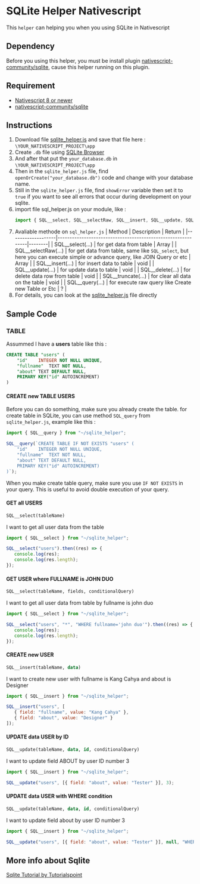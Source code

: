 # SQLite Helper Nativescript
This ```helper``` can helping you when you using SQLite in Nativescript


## Dependency
Before you using this helper, you must be install plugin [nativescript-community/sqlite](https://github.com/nativescript-community/sqlite), cause this helper running on this plugin.


## Requirement
- [Nativescript 8 or newer](https://nativescript.org/)
- [nativescript-community/sqlite](https://github.com/nativescript-community/sqlite)


## Instructions
1. Download file [sqlite_helper.js](https://github.com/dyazincahya/sqlite-helper-nativescript/blob/main/sqlite_helper.js) and save that file here : ```\YOUR_NATIVESCRIPT_PROJECT\app```
2. Create ```.db``` file using [SQLite Browser](https://sqlitebrowser.org)
3. And after that put the ```your_database.db``` in ```\YOUR_NATIVESCRIPT_PROJECT\app```
4. Then in the ```sqlite_helper.js``` file, find ```openOrCreate("your_database.db")``` code and change with your database name.
5. Still in the ```sqlite_helper.js``` file, find ```showError``` variable then set it to ```true``` if you want to see all errors that occur during development on your sqlite.
6. import file sql_helper.js on your module, like :
   ``` javascript
   import { SQL__select, SQL__selectRaw, SQL__insert, SQL__update, SQL__delete, SQL__truncate, SQL__query } from "~/sqlite_helper";
   ```
7. Avaliable methode on ```sql_helper.js```
    | Method            | Description                                                 | Return |
    |-------------------|-------------------------------------------------------------|--------|
    | SQL__select(...)   | for get data from table                                         | Array  |
    | SQL__selectRaw(...) | for get data from table, same like ```SQL_select```, but here you can execute simple or advance query, like JOIN Query or etc | Array | 
    | SQL__insert(...)   | for insert data to table                                    | void   |
    | SQL__update(...)   | for update data to table                                    | void   |
    | SQL__delete(...)   | for delete data row from table                              | void   |
    | SQL__truncate(...) | for clear all data on the table                             | void   |
    | SQL__query(...)    | for execute raw query like Create new Table or Etc | ?      |
8. For details, you can look at the [sqlite_helper.js](https://github.com/dyazincahya/sqlite-helper-nativescript/blob/main/sqlite_helper.js) file directly


## Sample Code

### TABLE
Assummed I have a **users** table like this :
``` sql
CREATE TABLE "users" (
	"id"	INTEGER NOT NULL UNIQUE,
	"fullname"	TEXT NOT NULL,
	"about"	TEXT DEFAULT NULL,
	PRIMARY KEY("id" AUTOINCREMENT)
)
```

#### CREATE new TABLE USERS
Before you can do something, make sure you already create the table. for create table in SQLite, you can use method ```SQL_query``` from ```sqlite_helper.js```, example like this :
``` javascript
import { SQL__query } from "~/sqlite_helper";

SQL__query(`CREATE TABLE IF NOT EXISTS "users" (
	"id"	INTEGER NOT NULL UNIQUE,
	"fullname"	TEXT NOT NULL,
	"about"	TEXT DEFAULT NULL,
	PRIMARY KEY("id" AUTOINCREMENT)
)`);
```

When you make create table query, make sure you use ```IF NOT EXISTS``` in your query. This is useful to avoid double execution of your query.


#### GET all USERS
``` sql
SQL__select(tableName)
```
I want to get all user data from the table
``` javascript
import { SQL__select } from "~/sqlite_helper";

SQL__select("users").then((res) => {
   console.log(res);
   console.log(res.length);
});
```

#### GET USER where FULLNAME is JOHN DUO
```sql
SQL__select(tableName, fields, conditionalQuery)
```
I want to get all user data from table by fullname is john duo
``` javascript
import { SQL__select } from "~/sqlite_helper";

SQL__select("users", "*", "WHERE fullname='john duo'").then((res) => {
   console.log(res);
   console.log(res.length);
});
```

#### CREATE new USER
``` sql
SQL__insert(tableName, data)
```
I want to create new user with fullname is Kang Cahya and about is Designer
``` javascript
import { SQL__insert } from "~/sqlite_helper";

SQL__insert("users", [
   { field: "fullname", value: "Kang Cahya" },
   { field: "about", value: "Designer" }
]);
```

#### UPDATE data USER by ID
``` sql
SQL__update(tableName, data, id, conditionalQuery)
```
I want to update field ABOUT by user ID number 3
``` javascript
import { SQL__insert } from "~/sqlite_helper";

SQL__update("users", [{ field: "about", value: "Tester" }], 3);
```

#### UPDATE data USER with WHERE condition
``` sql
SQL__update(tableName, data, id, conditionalQuery)
```
I want to update field about by user ID number 3
``` javascript
import { SQL__insert } from "~/sqlite_helper";

SQL__update("users", [{ field: "about", value: "Tester" }], null, "WHERE id='3'");
```

## More info about Sqlite
[Sqlite Tutorial by Tutorialspoint](https://www.tutorialspoint.com/sqlite/index.htm)
